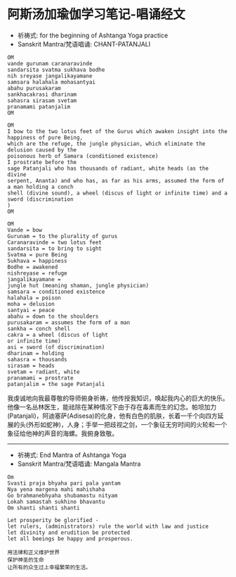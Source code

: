 # 阿斯汤加瑜伽学习笔记-唱诵经文


- 祈祷式: for the beginning of Ashtanga Yoga practice
- Sanskrit Mantra/梵语唱诵: CHANT-PATANJALI
```
OM 
vande gurunam caranaravinde 
sandarsita svatma sukhava bodhe 
nih sreyase jangalikayamane 
samsara halahala mohasantyai
abahu purusakaram 
sankhacakrasi dharinam 
sahasra sirasam svetam 
pranamami patanjalim 
OM
```
```
OM 
I bow to the two lotus feet of the Gurus which awaken insight into the happiness of pure Being, 
which are the refuge, the jungle physician, which eliminate the delusion caused by the 
poisonous herb of Samara (conditioned existence)
I prostrate before the 
sage Patanjali who has thousands of radiant, white heads (as the divine 
serpent, Ananta) and who has, as far as his arms, assumed the form of a man holding a conch 
shell (divine sound), a wheel (discus of light or infinite time) and a sword (discrimination
) 
OM
```
```
OM
Vande = bow 
Gurunam = to the plurality of gurus 
Caranaravinde = two lotus feet
sandarsita = to bring to sight 
Svatma = pure Being 
Sukhava = happiness 
Bodhe = awakened
nishreyase = refuge 
jangalikayamane = 
jungle hut (meaning shaman, jungle physician)
samsara = conditioned existence 
halahala = poison 
moha = delusion 
santyai = peace
abahu = down to the shoulders 
purusakaram = assumes the form of a man
sankha = conch shell 
cakra = a wheel (discus of light
or infinite time) 
asi = sword (of discrimination) 
dharinam = holding
sahasra = thousands 
sirasam = heads 
svetam = radiant, white
pranamami = prostrate 
patanjalim = the sage Patanjali
```

  我虔诚地向我最尊敬的导师俯身祈祷，他传授我知识，唤起我内心的巨大的快乐。他像一名丛林医生，能祛除在某种情况下由于存在毒素而生的幻念。帕坦加力(Patanjali)，阿迪塞萨(Adisesa)的化身，他有白色的肌肤，长着一千个向四方延展的头(外形如蛇神)，人身；手举一把歧视之剑，一个象征无穷时间的火轮和一个象征给他神的声音的海螺。我俯身致敬。

---
- 祈祷式: End Mantra of Ashtanga Yoga
- Sanskrit Mantra/梵语唱诵: Mangala Mantra
```
Om
Svasti praja bhyaha pari pala yantam
Nya yena margena mahi mahishaha
Go brahmanebhyaha shubamastu nityam
Lokah samastah sukhino bhavantu
Om shanti shanti shanti
```
```
Let prosperity be glorified -
let rulers, (administrators) rule the world with law and justice
let divinity and erudition be protected
let all beeings be happy and prosperous.
```
```
用法律和正义维护世界
保护神圣的生命
让所有的众生过上幸福繁荣的生活。
```
